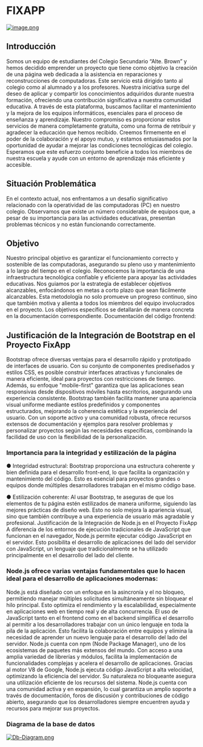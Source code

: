 # FIXAPP

[![image.png](https://i.postimg.cc/qqgRKmBQ/image.png)](https://postimg.cc/H8DdD9y7)

## Introducción

Somos un equipo de estudiantes del Colegio Secundario “Alte. Brown” y hemos
decidido emprender un proyecto que tiene como objetivo la creación de una página
web dedicada a la asistencia en reparaciones y reconstrucciones de computadoras. Este
servicio está dirigido tanto al colegio como al alumnado y a los profesores.
Nuestra iniciativa surge del deseo de aplicar y compartir los conocimientos
adquiridos durante nuestra formación, ofreciendo una contribución significativa a
nuestra comunidad educativa. A través de esta plataforma, buscamos facilitar el
mantenimiento y la mejora de los equipos informáticos, esenciales para el proceso de
enseñanza y aprendizaje.
Nuestro compromiso es proporcionar estos servicios de manera completamente
gratuita, como una forma de retribuir y agradecer la educación que hemos recibido.
Creemos firmemente en el poder de la colaboración y el apoyo mutuo, y estamos
entusiasmados por la oportunidad de ayudar a mejorar las condiciones tecnológicas del
colegio.
Esperamos que este esfuerzo conjunto beneficie a todos los miembros de
nuestra escuela y ayude con un entorno de aprendizaje más eficiente y accesible.

## Situación Problemática
En el contexto actual, nos enfrentamos a un desafío significativo
relacionado con la operatividad de las computadoras (PC) en nuestro colegio.
Observamos que existe un número considerable de equipos que, a pesar de su
importancia para las actividades educativas, presentan problemas técnicos y no están
funcionando correctamente.

## Objetivo

Nuestro principal objetivo es garantizar el funcionamiento correcto y sostenible de las
computadoras, asegurando su pleno uso y mantenimiento a lo largo del tiempo en el
colegio. Reconocemos la importancia de una infraestructura tecnológica confiable y
eficiente para apoyar las actividades educativas.
Nos guiamos por la estrategia de establecer objetivos alcanzables, enfocándonos en
metas a corto plazo que sean fácilmente alcanzables. Esta metodología no solo
promueve un progreso continuo, sino que también motiva y alienta a todos los
miembros del equipo involucrados en el proyecto.
Los objetivos específicos se detallarán de manera concreta en la documentación
correspondiente.
Documentación del código frontend:



## Justificación de la Integración de Bootstrap en el Proyecto FixApp
Bootstrap ofrece diversas ventajas para el desarrollo rápido y prototipado de interfaces de usuario. Con su conjunto de componentes prediseñados y estilos CSS, es posible construir interfaces atractivas y funcionales de manera eficiente, ideal para proyectos con restricciones de tiempo. 
Además, su enfoque "mobile-first" garantiza que las aplicaciones sean responsivas desde dispositivos móviles hasta escritorios, asegurando una experiencia consistente. Bootstrap también facilita mantener una apariencia visual uniforme mediante estilos predefinidos y componentes estructurados, mejorando la coherencia estética y la experiencia del usuario. Con un soporte activo y una comunidad robusta, ofrece recursos extensos de documentación y ejemplos para resolver problemas y personalizar proyectos según las necesidades específicas, combinando la facilidad de uso con la flexibilidad de la personalización.

### Importancia para la integridad y estilización de la página
●	Integridad estructural: Bootstrap proporciona una estructura coherente y bien definida para el desarrollo front-end, lo que facilita la organización y mantenimiento del código. Esto es esencial para proyectos grandes o equipos donde múltiples desarrolladores trabajan en el mismo código base.

●	Estilización coherente: Al usar Bootstrap, te aseguras de que los elementos de tu página estén estilizados de manera uniforme, siguiendo las mejores prácticas de diseño web. Esto no solo mejora la apariencia visual, sino que también contribuye a una experiencia de usuario más agradable y profesional.
Justificación de la Integración de Node.js en el Proyecto FixApp
A diferencia de los entornos de ejecución tradicionales de JavaScript que funcionan en el navegador, Node.js permite ejecutar código JavaScript en el servidor. Esto posibilita el desarrollo de aplicaciones del lado del servidor con JavaScript, un lenguaje que tradicionalmente se ha utilizado principalmente en el desarrollo del lado del cliente.

### Node.js ofrece varias ventajas fundamentales que lo hacen ideal para el desarrollo de aplicaciones modernas:

Node.js está diseñado con un enfoque en la asincronía y el no bloqueo, permitiendo manejar múltiples solicitudes simultáneamente sin bloquear el hilo principal. Esto optimiza el rendimiento y la escalabilidad, especialmente en aplicaciones web en tiempo real y de alta concurrencia.
El uso de JavaScript tanto en el frontend como en el backend simplifica el desarrollo al permitir a los desarrolladores trabajar con un único lenguaje en toda la pila de la aplicación. Esto facilita la colaboración entre equipos y elimina la necesidad de aprender un nuevo lenguaje para el desarrollo del lado del servidor.
Node.js cuenta con npm (Node Package Manager), uno de los ecosistemas de paquetes más extensos del mundo. Con acceso a una amplia variedad de librerías y módulos, facilita la implementación de funcionalidades complejas y acelera el desarrollo de aplicaciones.
Gracias al motor V8 de Google, Node.js ejecuta código JavaScript a alta velocidad, optimizando la eficiencia del servidor. Su naturaleza no bloqueante asegura una utilización eficiente de los recursos del sistema.
Node.js cuenta con una comunidad activa y en expansión, lo cual garantiza un amplio soporte a través de documentación, foros de discusión y contribuciones de código abierto, asegurando que los desarrolladores siempre encuentren ayuda y recursos para mejorar sus proyectos.

### Diagrama de la base de datos
[![Db-Diagram.png](https://i.postimg.cc/VNTX5bWx/Db-Diagram.png)](https://postimg.cc/kVQ2pGZs)
